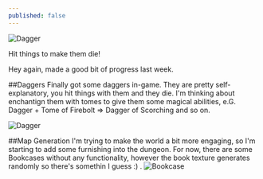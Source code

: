```yaml
---
published: false
---
```


![Dagger]()

Hit things to make them die!

<!--excerpt-->

Hey again, made a good bit of progress last week. 

##Daggers
Finally got some daggers in-game. They are pretty self-explanatory, you hit things with them and they die. I'm thinking about enchantign them with tomes to give them some magical abilities, e.G. Dagger + Tome of Firebolt => Dagger of Scorching and so on.

![Dagger]()

##Map Generation
I'm trying to make the world a bit more engaging, so I'm starting to add some furnishing into the dungeon. For now, there are some Bookcases without any functionality, however the book texture generates randomly so there's somethin I guess :) .
![Bookcase]()